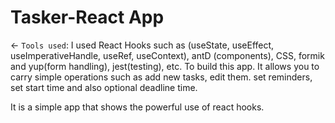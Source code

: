 # Tasker-React App

<- `Tools used`: I used React Hooks such as (useState, useEffect, useImperativeHandle, useRef, useContext), antD (components), CSS, formik and yup(form handling), jest(testing), etc. To build this app. It allows you to carry simple operations such as add new tasks, edit them. set reminders, set start time and also optional deadline time. 

It is a simple app that shows the powerful use of react hooks.
